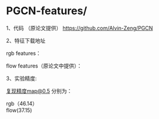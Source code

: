 # PGCN-features/

1、代码 （原论文提供）
https://github.com/Alvin-Zeng/PGCN

2、特征下载地址

rgb features：

flow features（原论文中提供）：

3、实验精度:
                                     
复现精度map@0.5 分别为：

rgb（46.14）      
flow(37.15)
